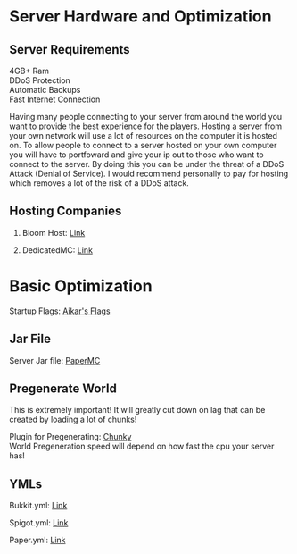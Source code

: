 # Server Hardware and Optimization

## Server Requirements
4GB+ Ram  
DDoS Protection  
Automatic Backups  
Fast Internet Connection  

Having many people connecting to your server from around the world
you want to provide the best experience for the players. Hosting a
server from your own network will use a lot of resources on the computer
it is hosted on. To allow people to connect to a server hosted on your
own computer you will have to portfoward and give your ip out to those
who want to connect to the server. By doing this you can be under the 
threat of a DDoS Attack (Denial of Service). I would recommend personally to
pay for hosting which removes a lot of the risk of a DDoS attack.

## Hosting Companies
1. Bloom Host: [Link](https://bloom.host/)

2. DedicatedMC: [Link](https://dedicatedmc.io/minecraft)

# Basic Optimization

Startup Flags: [Aikar's Flags](https://aikar.co/2018/07/02/tuning-the-jvm-g1gc-garbage-collector-flags-for-minecraft/)

## Jar File
Server Jar file: [PaperMC](https://papermc.io/downloads)

## Pregenerate World
This is extremely important! It will greatly cut down on lag that can be
created by loading a lot of chunks!

Plugin for Pregenerating: [Chunky](https://www.spigotmc.org/resources/chunky.81534/)  
World Pregeneration speed will depend on how fast the cpu your server has!

## YMLs
Bukkit.yml: [Link](https://github.com/RebelMythik/Server-Administration/blob/main/Bukkit)

Spigot.yml: [Link](https://github.com/RebelMythik/Server-Administration/blob/main/Spigot) 

Paper.yml: [Link](https://github.com/RebelMythik/Server-Administration/blob/main/Paper)

